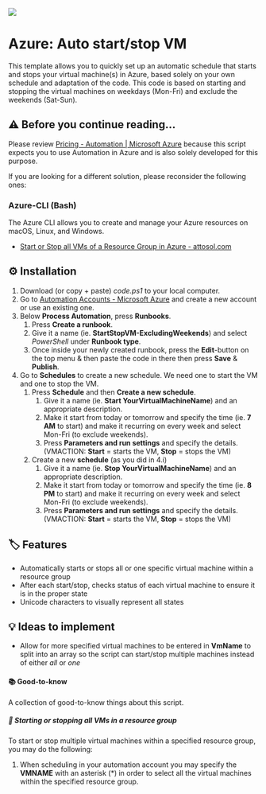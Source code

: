 ![](https://i.imgur.com/N6GqEC1.png)

# Azure: Auto start/stop VM

This template allows you to quickly set up an automatic schedule that starts and stops your virtual machine(s) in Azure, based solely on your own schedule and adaptation of the code. This code is based on starting and stopping the virtual machines on weekdays (Mon-Fri) and exclude the weekends (Sat-Sun).

## ⚠️ Before you continue reading...
Please review [Pricing - Automation | Microsoft Azure](https://azure.microsoft.com/en-us/pricing/details/automation/) because this script expects you to use Automation in Azure and is also solely developed for this purpose.

If you are looking for a different solution, please reconsider the following ones:

### Azure-CLI (Bash)
The Azure CLI allows you to create and manage your Azure resources on macOS, Linux, and Windows.
* [Start or Stop all VMs of a Resource Group in Azure - attosol.com](https://www.attosol.com/start-or-stop-all-vms-of-a-resource-group-in-azure/)
## ⚙️ Installation

1. Download (or copy + paste) *code.ps1* to your local computer.
2. Go to [Automation Accounts - Microsoft Azure](https://portal.azure.com/#blade/HubsExtension/BrowseResource/resourceType/Microsoft.Automation%2FAutomationAccounts) and create a new account or use an existing one.
3. Below **Process Automation**, press **Runbooks**.
   1. Press **Create a runbook**.
   2. Give it a name (ie. **StartStopVM-ExcludingWeekends**) and select *PowerShell* under **Runbook type**.
   3. Once inside your newly created runbook, press the **Edit**-button on the top menu & then paste the code in there then press **Save** & **Publish**.
4. Go to **Schedules** to create a new schedule. We need one to start the VM and one to stop the VM.
   1. Press **Schedule** and then **Create a new schedule**.
      1. Give it a name (ie. **Start YourVirtualMachineName**) and an appropriate description.
      2. Make it start from today or tomorrow and specify the time (ie. **7 AM** to start) and make it recurring on every week and select Mon-Fri (to exclude weekends).
      3. Press **Parameters and run settings** and specify the details. (VMACTION: **Start** = starts the VM, **Stop** = stops the VM)
   2. Create a new **schedule** (as you did in 4.i)
      1. Give it a name (ie. **Stop YourVirtualMachineName**) and an appropriate description.
      2. Make it start from today or tomorrow and specify the time (ie. **8 PM** to start) and make it recurring on every week and select Mon-Fri (to exclude weekends).
      3. Press **Parameters and run settings** and specify the details. (VMACTION: **Start** = starts the VM, **Stop** = stops the VM)

## 🏷️ Features
* Automatically starts or stops all or one specific virtual machine within a resource group
* After each start/stop, checks status of each virtual machine to ensure it is in the proper state
* Unicode characters to visually represent all states

## 💡 Ideas to implement
* Allow for more specified virtual machines to be entered in **VmName** to split into an array so the script can start/stop multiple machines instead of either *all* or *one*

#### 📚 Good-to-know
A collection of good-to-know things about this script.

##### 🔌 Starting or stopping all VMs in a resource group
To start or stop multiple virtual machines within a specified resource group, you may do the following:
1. When scheduling in your automation account you may specify the **VMNAME** with an asterisk (*) in order to select all the virtual machines within the specified resource group.

